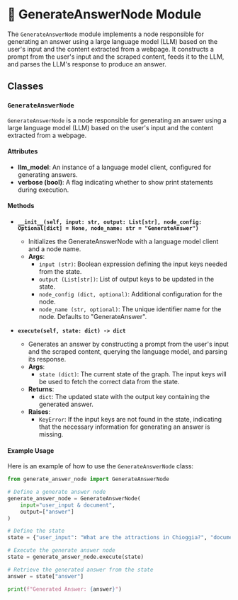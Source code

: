 # 🐔 GenerateAnswerNode Module

The `GenerateAnswerNode` module implements a node responsible for generating an answer using a large language model (LLM) based on the user's input and the content extracted from a webpage. It constructs a prompt from the user's input and the scraped content, feeds it to the LLM, and parses the LLM's response to produce an answer.

## Classes

### `GenerateAnswerNode`

`GenerateAnswerNode` is a node responsible for generating an answer using a large language model (LLM) based on the user's input and the content extracted from a webpage.

#### Attributes

- **llm_model**: An instance of a language model client, configured for generating answers.
- **verbose (bool)**: A flag indicating whether to show print statements during execution.

#### Methods

- **`__init__(self, input: str, output: List[str], node_config: Optional[dict] = None, node_name: str = "GenerateAnswer")`**
  - Initializes the GenerateAnswerNode with a language model client and a node name.
  - **Args**:
    - `input (str)`: Boolean expression defining the input keys needed from the state.
    - `output (List[str])`: List of output keys to be updated in the state.
    - `node_config (dict, optional)`: Additional configuration for the node.
    - `node_name (str, optional)`: The unique identifier name for the node. Defaults to "GenerateAnswer".

- **`execute(self, state: dict) -> dict`**
  - Generates an answer by constructing a prompt from the user's input and the scraped content, querying the language model, and parsing its response.
  - **Args**:
    - `state (dict)`: The current state of the graph. The input keys will be used to fetch the correct data from the state.
  - **Returns**:
    - `dict`: The updated state with the output key containing the generated answer.
  - **Raises**:
    - `KeyError`: If the input keys are not found in the state, indicating that the necessary information for generating an answer is missing.

#### Example Usage

Here is an example of how to use the `GenerateAnswerNode` class:

```python
from generate_answer_node import GenerateAnswerNode

# Define a generate answer node
generate_answer_node = GenerateAnswerNode(
    input="user_input & document", 
    output=["answer"]
)

# Define the state
state = {"user_input": "What are the attractions in Chioggia?", "document": [document1, document2]}

# Execute the generate answer node
state = generate_answer_node.execute(state)

# Retrieve the generated answer from the state
answer = state["answer"]

print(f"Generated Answer: {answer}")
